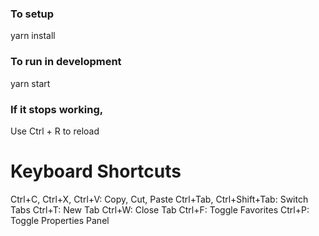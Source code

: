 ### To setup
yarn install

### To run in development
yarn start

### If it stops working,
Use Ctrl + R to reload

# Keyboard Shortcuts
Ctrl+C, Ctrl+X, Ctrl+V: Copy, Cut, Paste
Ctrl+Tab, Ctrl+Shift+Tab: Switch Tabs
Ctrl+T: New Tab
Ctrl+W: Close Tab
Ctrl+F: Toggle Favorites
Ctrl+P: Toggle Properties Panel